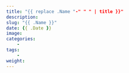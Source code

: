 ```yaml
---
title: "{{ replace .Name "-" " " | title }}"
description: 
slug: "{{ .Name }}"
date: {{ .Date }}
image: 
categories:
    -
tags:  
    -
weight: 
---
```


